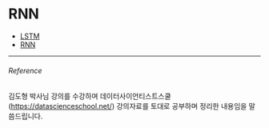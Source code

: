 # RNN

- [LSTM](https://hojisu.github.io/posts/deeplearning/rnn/lstm.html)
- [RNN](https://hojisu.github.io/posts/deeplearning/rnn/rnn.html)

___________________________________
###### Reference
김도형 박사님 강의를 수강하며 데이터사이언티스트스쿨(https://datascienceschool.net/) 강의자료를 토대로 공부하며 정리한 내용임을 말씀드립니다. 